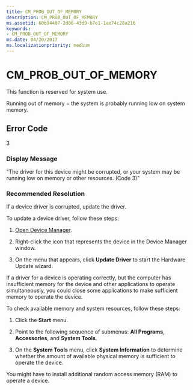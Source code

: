 ```yaml
---
title: CM_PROB_OUT_OF_MEMORY
description: CM_PROB_OUT_OF_MEMORY
ms.assetid: 60b94407-2d06-43d9-b7e1-1ae74c28a216
keywords:
- CM_PROB_OUT_OF_MEMORY
ms.date: 04/20/2017
ms.localizationpriority: medium
---
```


# CM_PROB_OUT_OF_MEMORY

This function is reserved for system use.

Running out of memory − the system is probably running low on system memory.

## Error Code

3

### Display Message

"The driver for this device might be corrupted, or your system may be running low on memory or other resources. (Code 3)"

### Recommended Resolution

If a device driver is corrupted, update the driver.

To update a device driver, follow these steps:

1. [Open Device Manager](using-device-manager.md).

2. Right-click the icon that represents the device in the Device Manager window.

3. On the menu that appears, click **Update Driver** to start the Hardware Update wizard.

If a driver for a device is operating correctly, but the computer has insufficient memory for the device and other applications to operate simultaneously, you could close some applications to make sufficient memory to operate the device.

To check available memory and system resources, follow these steps:

1. Click the **Start** menu.

2. Point to the following sequence of submenus: **All Programs**, **Accessories**, and **System Tools**.

3. On the **System Tools** menu, click **System Information** to determine whether the amount of available physical memory is sufficient to operate the device.

You might have to install additional random access memory (RAM) to operate a device.
